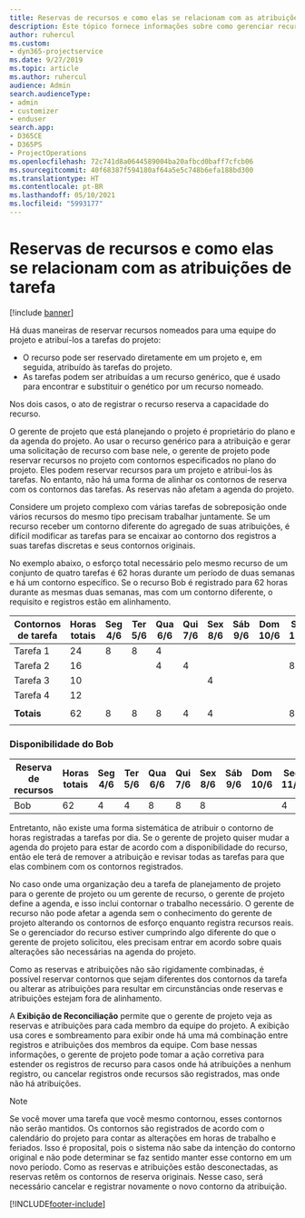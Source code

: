 ```yaml
---
title: Reservas de recursos e como elas se relacionam com as atribuições de tarefa
description: Este tópico fornece informações sobre como gerenciar recursos nomeados, reservas de recurso e atribuições de tarefa, e como se relacionam entre si.
author: ruhercul
ms.custom:
- dyn365-projectservice
ms.date: 9/27/2019
ms.topic: article
ms.author: ruhercul
audience: Admin
search.audienceType:
- admin
- customizer
- enduser
search.app:
- D365CE
- D365PS
- ProjectOperations
ms.openlocfilehash: 72c741d8a0644589004ba20afbcd0baff7cfcb06
ms.sourcegitcommit: 40f68387f594180af64a5e5c748b6efa188bd300
ms.translationtype: HT
ms.contentlocale: pt-BR
ms.lasthandoff: 05/10/2021
ms.locfileid: "5993177"
---
```

# <a name="resource-bookings-and-how-they-relate-to-task-assignments"></a>Reservas de recursos e como elas se relacionam com as atribuições de tarefa

[!include [banner](../includes/psa-now-project-operations.md)]

Há duas maneiras de reservar recursos nomeados para uma equipe do projeto e atribuí-los a tarefas do projeto:

- O recurso pode ser reservado diretamente em um projeto e, em seguida, atribuído às tarefas do projeto.
- As tarefas podem ser atribuídas a um recurso genérico, que é usado para encontrar e substituir o genético por um recurso nomeado. 

Nos dois casos, o ato de registrar o recurso reserva a capacidade do recurso.

O gerente de projeto que está planejando o projeto é proprietário do plano e da agenda do projeto. Ao usar o recurso genérico para a atribuição e gerar uma solicitação de recurso com base nele, o gerente de projeto pode reservar recursos no projeto com contornos especificados no plano do projeto. Eles podem reservar recursos para um projeto e atribui-los às tarefas. No entanto, não há uma forma de alinhar os contornos de reserva com os contornos das tarefas. As reservas não afetam a agenda do projeto.

Considere um projeto complexo com várias tarefas de sobreposição onde vários recursos do mesmo tipo precisam trabalhar juntamente. Se um recurso receber um contorno diferente do agregado de suas atribuições, é difícil modificar as tarefas para se encaixar ao contorno dos registros a suas tarefas discretas e seus contornos originais.

No exemplo abaixo, o esforço total necessário pelo mesmo recurso de um conjunto de quatro tarefas é 62 horas durante um período de duas semanas e há um contorno específico. Se o recurso Bob é registrado para 62 horas durante as mesmas duas semanas, mas com um contorno diferente, o requisito e registros estão em alinhamento.

| **Contornos de tarefa**    | **Horas totais** | Seg 4/6 | Ter 5/6 | Qua 6/6 | Qui 7/6 | Sex 8/6 | Sáb 9/6 | Dom 10/6 | Seg 11/6 | Ter 12/6 | Qua 13/6 | Qui 14/6 | Sex 15/6 |
|----------------------|-----------------|--------|--------|--------|--------|--------|--------|---------|---------|---------|---------|---------|---------|
| Tarefa 1               | 24              | 8      | 8      | 4      |        |        |        |         |         |         | 4       |         |         |
| Tarefa 2               | 16              |        |        | 4      | 4      |        |        |         | 8       |         |         |         |         |
| Tarefa 3               | 10              |        |        |        |        | 4      |        |         |         | 4       |         | 2       |         |
| Tarefa 4               | 12              |        |        |        |        |        |        |         |         |         | 4       |         | 8       |
|                      |                 |        |        |        |        |        |        |         |         |         |         |         |         |
| **Totais**           | 62              | 8      | 8      | 8      | 4      | 4      |        |         | 8       | 4       | 8       | 2       | 8       |
|                      |                 |        |        |        |        |        |        |         |         |         |         |

### <a name="bobs-availability"></a>Disponibilidade do Bob
| **Reserva de recursos** | **Horas totais** | Seg 4/6 | Ter 5/6 | Qua 6/6 | Qui 7/6 | Sex 8/6 | Sáb 9/6 | Dom 10/6 | Seg 11/6 | Ter 12/6 | Qua 13/6 | Qui 14/6 | Sex 15/6 |
|------------------------|-----------------|--------|--------|--------|--------|--------|--------|---------|---------|---------|---------|---------|---------|
| Bob                    | 62              | 4      | 4      | 8      | 8      | 8      |        |         | 4       | 4       | 8       | 8       | 6       |

Entretanto, não existe uma forma sistemática de atribuir o contorno de horas registradas a tarefas por dia. Se o gerente de projeto quiser mudar a agenda do projeto para estar de acordo com a disponibilidade do recurso, então ele terá de remover a atribuição e revisar todas as tarefas para que elas combinem com os contornos registrados.

No caso onde uma organização deu a tarefa de planejamento de projeto para o gerente de projeto ou um gerente de recurso, o gerente de projeto define a agenda, e isso inclui contornar o trabalho necessário. O gerente de recurso não pode afetar a agenda sem o conhecimento do gerente de projeto alterando os contornos de esforço enquanto registra recursos reais. Se o gerenciador do recurso estiver cumprindo algo diferente do que o gerente de projeto solicitou, eles precisam entrar em acordo sobre quais alterações são necessárias na agenda do projeto.

Como as reservas e atribuições não são rigidamente combinadas, é possível reservar contornos que sejam diferentes dos contornos da tarefa ou alterar as atribuições para resultar em circunstâncias onde reservas e atribuições estejam fora de alinhamento.

A **Exibição de Reconciliação** permite que o gerente de projeto veja as reservas e atribuições para cada membro da equipe do projeto. A exibição usa cores e sombreamento para exibir onde há uma má combinação entre registros e atribuições dos membros da equipe. Com base nessas informações, o gerente de projeto pode tomar a ação corretiva para estender os registros de recurso para casos onde há atribuições a nenhum registro, ou cancelar registros onde recursos são registrados, mas onde não há atribuições.

> [!NOTE]
> Se você mover uma tarefa que você mesmo contornou, esses contornos não serão mantidos. Os contornos são registrados de acordo com o calendário do projeto para contar as alterações em horas de trabalho e feriados. Isso é proposital, pois o sistema não sabe da intenção do contorno original e não pode determinar se faz sentido manter esse contorno em um novo período. Como as reservas e atribuições estão desconectadas, as reservas retêm os contornos de reserva originais. Nesse caso, será necessário cancelar e registrar novamente o novo contorno da atribuição.



[!INCLUDE[footer-include](../includes/footer-banner.md)]